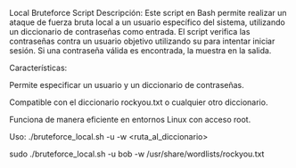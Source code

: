 Local Bruteforce Script
Descripción:
Este script en Bash permite realizar un ataque de fuerza bruta local a un usuario específico del sistema, utilizando un diccionario de contraseñas como entrada. El script verifica las contraseñas contra un usuario objetivo utilizando su para intentar iniciar sesión. Si una contraseña válida es encontrada, la muestra en la salida.

Características:

Permite especificar un usuario y un diccionario de contraseñas.

Compatible con el diccionario rockyou.txt o cualquier otro diccionario.

Funciona de manera eficiente en entornos Linux con acceso root.

Uso:
./bruteforce_local.sh -u <usuario> -w <ruta_al_diccionario>

sudo ./bruteforce_local.sh -u bob -w /usr/share/wordlists/rockyou.txt
